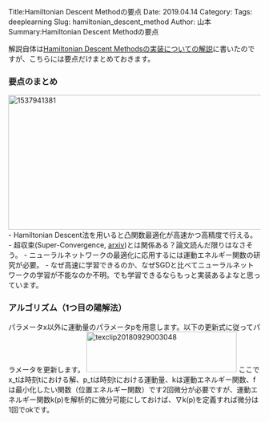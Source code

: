 Title:Hamiltonian Descent Methodの要点
Date: 2019.04.14
Category:
Tags: deeplearning
Slug: hamiltonian_descent_method
Author: 山本
Summary:Hamiltonian Descent Methodの要点

解説自体は<a href="https://omedstu.jimdo.com/2018/09/26/hamiltonian-descent-methods%E3%81%AE%E5%AE%9F%E8%A3%85%E3%81%AB%E3%81%A4%E3%81%84%E3%81%A6%E3%81%AE%E8%A7%A3%E8%AA%AC/" target="_blank" rel="noopener">Hamiltonian Descent Methodsの実装についての解説</a>に書いたのですが、こちらには要点だけまとめておきます。

<h3>要点のまとめ</h3>

<img class="aligncenter size-full wp-image-170" src="https://pythonoum.files.wordpress.com/2018/09/1537941381.jpg" alt="1537941381" width="800" height="269" />
- Hamiltonian Descent法を用いると凸関数最適化が高速かつ高精度で行える。
- 超収束(Super-Convergence, <a href="https://arxiv.org/pdf/1708.07120.pdf">arxiv</a>)とは関係ある？論文読んだ限りはなさそう。
- ニューラルネットワークの最適化に応用するには運動エネルギー関数の研究が必要。
- なぜ高速に学習できるのか、なぜSGDと比べてニューラルネットワークの学習が不能なのか不明。でも学習できるならもっと実装あるよなと思っています。

<h3>アルゴリズム（1つ目の陽解法）</h3>

パラメータx以外に運動量のパラメータpを用意します。以下の更新式に従ってパラメータを更新します。
<img class="aligncenter size-medium wp-image-168" src="https://pythonoum.files.wordpress.com/2018/09/texclip20180929003048.png?w=600" alt="texclip20180929003048" width="300" height="81" />
ここでx_tは時刻tにおける解、p_tは時刻tにおける運動量、kは運動エネルギー関数、fは最小化したい関数（位置エネルギー関数）です2回微分が必要ですが、運動エネルギー関数k(p)を解析的に微分可能にしておけば、∇k(p)を定義すれば微分は1回でokです。
